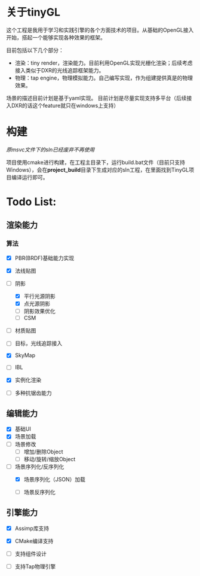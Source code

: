 # 关于tinyGL

这个工程是我用于学习和实践引擎的各个方面技术的项目。从基础的OpenGL接入开始，搭起一个能够实现各种效果的框架。

目前包括以下几个部分：
- 渲染：tiny render，渲染能力。目前利用OpenGL实现光栅化渲染；后续考虑接入类似于DXR的光线追踪框架能力。
- 物理：tap engine，物理模拟能力。自己编写实现，作为组建提供真是的物理效果。

场景的描述目前计划是基于yaml实现。
目前计划是尽量实现支持多平台（后续接入DXR的话这个feature就只在windows上支持）


# 构建
*原msvc文件下的sln已经废弃不再使用*

项目使用cmake进行构建，在工程主目录下，运行build.bat文件（目前只支持Windows），会在**project_build**目录下生成对应的sln工程，在里面找到TinyGL项目编译运行即可。

# Todo List:
## 渲染能力
### 算法
 - [x] PBR(BRDF)基础能力实现
 - [x] 法线贴图
 - [ ] 阴影
    - [x] 平行光源阴影
    - [x] 点光源阴影
    - [ ] 阴影效果优化
    - [ ] CSM
 - [ ] 材质贴图
 - [ ] 目标，光线追踪接入
 - [x] SkyMap
 - [ ] IBL
 - [x] 实例化渲染
 - [ ] 多种抗锯齿能力


## 编辑能力
 - [x] 基础UI
 - [x] 场景加载
 - [ ] 场景修改
    - [ ] 增加/删除Object
    - [ ] 移动/旋转/缩放Object
 - [ ] 场景序列化/反序列化
    - [x] 场景序列化（JSON）加载
    - [ ] 场景反序列化


## 引擎能力
 - [x] Assimp库支持
 - [x] CMake编译支持
 - [ ] 支持组件设计
 - [ ] 支持Tap物理引擎

